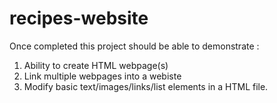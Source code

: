 # recipes-website
Once completed this project should be able to demonstrate :
  1. Ability to create HTML webpage(s)
  2. Link multiple webpages into a webiste
  3. Modify basic text/images/links/list elements in a HTML file.
